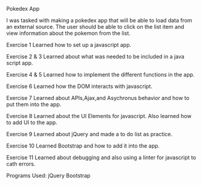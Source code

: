 Pokedex App

I was tasked with making a pokedex app that will be able to load data from an external source. The user should be able to click on the list item and view information about the pokemon from the list. 


Exercise 1 
Learned how to set up a javascript app.

Exercise 2 & 3 
Learned about what was needed to be included in a java script app. 

Exercise 4 & 5 
Learned how to implement the different functions in the app.

Exercise 6 
Learned how the DOM interacts with javascript.

Exercise 7 
Learned about APIs,Ajax,and Asychronus behavior and how to put them into the app. 

Evercise 8 
Learned about the UI Elements for javascript. 
Also learned how to add UI to the app. 

Exercise 9 
Learned about jQuery and made a to do list as practice. 

Exercise 10 
Learned Bootstrap and how to add it into the app. 

Exercise 11 
Learned about debugging and also using a linter for javascript to cath errors. 

Programs Used: 
jQuery 
Bootstrap 
